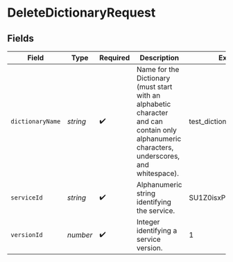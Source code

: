 # DeleteDictionaryRequest


## Fields

| Field                                                                                                                                        | Type                                                                                                                                         | Required                                                                                                                                     | Description                                                                                                                                  | Example                                                                                                                                      |
| -------------------------------------------------------------------------------------------------------------------------------------------- | -------------------------------------------------------------------------------------------------------------------------------------------- | -------------------------------------------------------------------------------------------------------------------------------------------- | -------------------------------------------------------------------------------------------------------------------------------------------- | -------------------------------------------------------------------------------------------------------------------------------------------- |
| `dictionaryName`                                                                                                                             | *string*                                                                                                                                     | :heavy_check_mark:                                                                                                                           | Name for the Dictionary (must start with an alphabetic character and can contain only alphanumeric characters, underscores, and whitespace). | test_dictionary                                                                                                                              |
| `serviceId`                                                                                                                                  | *string*                                                                                                                                     | :heavy_check_mark:                                                                                                                           | Alphanumeric string identifying the service.                                                                                                 | SU1Z0isxPaozGVKXdv0eY                                                                                                                        |
| `versionId`                                                                                                                                  | *number*                                                                                                                                     | :heavy_check_mark:                                                                                                                           | Integer identifying a service version.                                                                                                       | 1                                                                                                                                            |